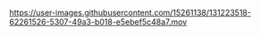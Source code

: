 

https://user-images.githubusercontent.com/15261138/131223518-62261526-5307-49a3-b018-e5ebef5c48a7.mov

